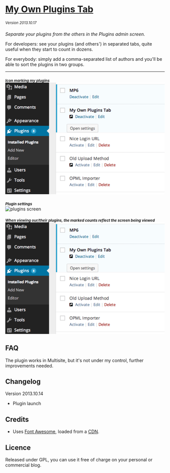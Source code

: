 # [My Own Plugins Tab](https://github.com/brasofilo/My-Own-Plugins-Tab)
<sup>*Version 2013.10.17*</sup>

*Separate your plugins from the others in the Plugins admin screen.*

For developers: see your plugins (and others') in separated tabs, quite useful when they start to count in dozens.

For everybody: simply add a comma-separated list of authors and you'll be able to sort the plugins in two groups.

----
<sub>***Icon marking my plugins***</sub>  
![plugins screen](assets/screenshot-1.png)

<sub>***Plugin settings***</sub>  
![plugins screen](assets/screenshot-2.png)

<sub>***When viewing our/their plugins, the marked counts reflect the screen being viewed***</sub>  
![plugins screen](assets/screenshot-1.png)


## FAQ
The plugin works in Multisite, but it's not under my control, further improvements needed.

## Changelog

Version 2013.10.14
* Plugin launch

## Credits
 - Uses [Font Awesome](http://fortawesome.github.io/Font-Awesome/), loaded from a [CDN](http://www.bootstrapcdn.com/#tab_fontawesome).

## Licence
Released under GPL, you can use it free of charge on your personal or commercial blog.